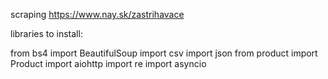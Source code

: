 scraping https://www.nay.sk/zastrihavace

libraries to install:

from bs4 import BeautifulSoup
import csv
import json
from product import Product
import aiohttp
import re
import asyncio
